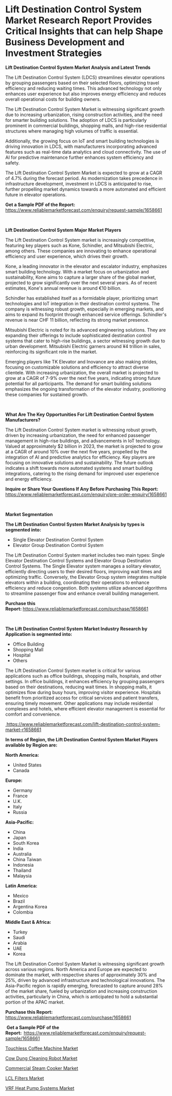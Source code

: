 <p><h1>Lift Destination Control System Market Research Report Provides Critical Insights that can help Shape Business Development and Investment Strategies</h1></p><p><strong>Lift Destination Control System Market Analysis and Latest Trends</strong></p>
<p><p>The Lift Destination Control System (LDCS) streamlines elevator operations by grouping passengers based on their selected floors, optimizing travel efficiency and reducing waiting times. This advanced technology not only enhances user experience but also improves energy efficiency and reduces overall operational costs for building owners.</p><p>The Lift Destination Control System Market is witnessing significant growth due to increasing urbanization, rising construction activities, and the need for smarter building solutions. The adoption of LDCS is particularly prominent in commercial buildings, shopping malls, and high-rise residential structures where managing high volumes of traffic is essential. </p><p>Additionally, the growing focus on IoT and smart building technologies is driving innovation in LDCS, with manufacturers incorporating advanced features such as real-time data analytics and cloud connectivity. The use of AI for predictive maintenance further enhances system efficiency and safety.</p><p>The Lift Destination Control System Market is expected to grow at a CAGR of 4.7% during the forecast period. As modernization takes precedence in infrastructure development, investment in LDCS is anticipated to rise, further propelling market dynamics towards a more automated and efficient future in elevator operations.</p></p>
<p><strong>Get a Sample PDF of the Report:&nbsp;</strong> <a href="https://www.reliablemarketforecast.com/enquiry/request-sample/1658661?utm_campaign=1903&utm_medium=2&utm_source=Github&utm_content=ia&utm_term=08042025&utm_id=lift-destination-control-system">https://www.reliablemarketforecast.com/enquiry/request-sample/1658661</a></p>
<p>&nbsp;</p>
<p><strong>Lift Destination Control System Major Market Players</strong></p>
<p><p>The Lift Destination Control System market is increasingly competitive, featuring key players such as Kone, Schindler, and Mitsubishi Electric, among others. These companies are innovating to enhance operational efficiency and user experience, which drives their growth.</p><p>Kone, a leading innovator in the elevator and escalator industry, emphasizes smart building technology. With a market focus on urbanization and sustainability, Kone aims to capture a larger share of the global market, projected to grow significantly over the next several years. As of recent estimates, Kone's annual revenue is around €10 billion.</p><p>Schindler has established itself as a formidable player, prioritizing smart technologies and IoT integration in their destination control systems. The company is witnessing robust growth, especially in emerging markets, and aims to expand its footprint through enhanced service offerings. Schindler's revenue is near CHF 11 billion, reflecting its strong market presence.</p><p>Mitsubishi Electric is noted for its advanced engineering solutions. They are expanding their offerings to include sophisticated destination control systems that cater to high-rise buildings, a sector witnessing growth due to urban development. Mitsubishi Electric garners around ¥4 trillion in sales, reinforcing its significant role in the market.</p><p>Emerging players like TK Elevator and Inovance are also making strides, focusing on customizable solutions and efficiency to attract diverse clientele. With increasing urbanization, the overall market is projected to grow at a CAGR of 7-9% over the next five years, indicating strong future potential for all participants. The demand for smart building solutions emphasizes the ongoing transformation of the elevator industry, positioning these companies for sustained growth.</p></p>
<p>&nbsp;</p>
<p><strong>What Are The Key Opportunities For Lift Destination Control System Manufacturers?</strong></p>
<p><p>The Lift Destination Control System market is witnessing robust growth, driven by increasing urbanization, the need for enhanced passenger management in high-rise buildings, and advancements in IoT technology. Valued at approximately $2 billion in 2023, the market is projected to grow at a CAGR of around 10% over the next five years, propelled by the integration of AI and predictive analytics for efficiency. Key players are focusing on innovative solutions and sustainability. The future outlook indicates a shift towards more automated systems and smart building integrations, catering to the rising demand for improved user experience and energy efficiency.</p></p>
<p><strong>Inquire or Share Your Questions If Any Before Purchasing This Report:</strong> <a href="https://www.reliablemarketforecast.com/enquiry/pre-order-enquiry/1658661?utm_campaign=1903&utm_medium=2&utm_source=Github&utm_content=ia&utm_term=08042025&utm_id=lift-destination-control-system">https://www.reliablemarketforecast.com/enquiry/pre-order-enquiry/1658661</a></p>
<p>&nbsp;</p>
<p><strong>Market Segmentation</strong></p>
<p><strong>The Lift Destination Control System Market Analysis by types is segmented into:</strong></p>
<p><ul><li>Single Elevator Destination Control System</li><li>Elevator Group Destination Control System</li></ul></p>
<p><p>The Lift Destination Control System market includes two main types: Single Elevator Destination Control Systems and Elevator Group Destination Control Systems. The Single Elevator system manages a solitary elevator, efficiently directing users to their desired floors, improving wait times and optimizing traffic. Conversely, the Elevator Group system integrates multiple elevators within a building, coordinating their operations to enhance efficiency and reduce congestion. Both systems utilize advanced algorithms to streamline passenger flow and enhance overall building management.</p></p>
<p><strong>Purchase this Report:&nbsp;</strong><a href="https://www.reliablemarketforecast.com/purchase/1658661?utm_campaign=1903&utm_medium=2&utm_source=Github&utm_content=ia&utm_term=08042025&utm_id=lift-destination-control-system">https://www.reliablemarketforecast.com/purchase/1658661</a></p>
<p>&nbsp;</p>
<p><strong>The Lift Destination Control System Market Industry Research by Application is segmented into:</strong></p>
<p><ul><li>Office Building</li><li>Shopping Mall</li><li>Hospital</li><li>Others</li></ul></p>
<p><p>The Lift Destination Control System market is critical for various applications such as office buildings, shopping malls, hospitals, and other settings. In office buildings, it enhances efficiency by grouping passengers based on their destinations, reducing wait times. In shopping malls, it optimizes flow during busy hours, improving visitor experience. Hospitals benefit from prioritized access for critical services and patient transfers, ensuring timely movement. Other applications may include residential complexes and hotels, where efficient elevator management is essential for comfort and convenience.</p></p>
<p><a href="https://www.reliablemarketforecast.com/lift-destination-control-system-market-r1658661?utm_campaign=1903&utm_medium=2&utm_source=Github&utm_content=ia&utm_term=08042025&utm_id=lift-destination-control-system">&nbsp;https://www.reliablemarketforecast.com/lift-destination-control-system-market-r1658661</a></p>
<p><strong>In terms of Region, the Lift Destination Control System Market Players available by Region are:</strong></p>
<p>
    <p> <strong> North America: </strong>
        <ul>
            <li>United States</li>
            <li>Canada</li>
        </ul>
        </p> 
    <p> <strong> Europe: </strong>
        <ul>
            <li>Germany</li>
            <li>France</li>
            <li>U.K.</li>
            <li>Italy</li>
            <li>Russia</li>
        </ul>
        </p> 
    <p> <strong> Asia-Pacific: </strong>
        <ul>
            <li>China</li>
            <li>Japan</li>
            <li>South Korea</li>
            <li>India</li>
            <li>Australia</li>
            <li>China Taiwan</li>
            <li>Indonesia</li>
            <li>Thailand</li>
            <li>Malaysia</li>
        </ul>
        </p> 
    <p> <strong> Latin America: </strong>
        <ul>
            <li>Mexico</li>
            <li>Brazil</li>
            <li>Argentina Korea</li>
            <li>Colombia</li>
        </ul>
        </p> 
    <p> <strong> Middle East & Africa: </strong>
        <ul>
            <li>Turkey</li>
            <li>Saudi</li>
            <li>Arabia</li>
            <li>UAE</li>
            <li>Korea</li>
        </ul>
    </p>
    </p>
<p><p>The Lift Destination Control System Market is witnessing significant growth across various regions. North America and Europe are expected to dominate the market, with respective shares of approximately 30% and 25%, driven by advanced infrastructure and technological innovations. The Asia-Pacific region is rapidly emerging, forecasted to capture around 28% of the market share, fueled by urbanization and increasing construction activities, particularly in China, which is anticipated to hold a substantial portion of the APAC market.</p></p>
<p><strong>Purchase this Report: </strong><a href="https://www.reliablemarketforecast.com/purchase/1658661?utm_campaign=1903&utm_medium=2&utm_source=Github&utm_content=ia&utm_term=08042025&utm_id=lift-destination-control-system">https://www.reliablemarketforecast.com/purchase/1658661</a></p>
<p>&nbsp;<strong>Get a Sample PDF of the Report:&nbsp;&nbsp;</strong><a href="https://www.reliablemarketforecast.com/enquiry/request-sample/1658661?utm_campaign=1903&utm_medium=2&utm_source=Github&utm_content=ia&utm_term=08042025&utm_id=lift-destination-control-system">https://www.reliablemarketforecast.com/enquiry/request-sample/1658661</a></p>
<p><strong></strong></p>
<p><p><a href="https://github.com/biandnikelrs/Market-Research-Report-List-1/blob/main/touchless-coffee-machine-market.md?utm_campaign=1903&utm_medium=2&utm_source=Github&utm_content=ia&utm_term=08042025&utm_id=lift-destination-control-system">Touchless Coffee Machine Market</a></p><p><a href="https://github.com/tigoryemm/Market-Research-Report-List-1/blob/main/cow-dung-cleaning-robot-market.md?utm_campaign=1903&utm_medium=2&utm_source=Github&utm_content=ia&utm_term=08042025&utm_id=lift-destination-control-system">Cow Dung Cleaning Robot Market</a></p><p><a href="https://github.com/lonanweaseh4/Market-Research-Report-List-1/blob/main/commercial-steam-cooker-market.md?utm_campaign=1903&utm_medium=2&utm_source=Github&utm_content=ia&utm_term=08042025&utm_id=lift-destination-control-system">Commercial Steam Cooker Market</a></p><p><a href="https://github.com/djoeamakeh/Market-Research-Report-List-1/blob/main/lcl-filters-market.md?utm_campaign=1903&utm_medium=2&utm_source=Github&utm_content=ia&utm_term=08042025&utm_id=lift-destination-control-system">LCL Filters Market</a></p><p><a href="https://github.com/negrocybul4w/Market-Research-Report-List-1/blob/main/vrf-heat-pump-systems-market.md?utm_campaign=1903&utm_medium=2&utm_source=Github&utm_content=ia&utm_term=08042025&utm_id=lift-destination-control-system">VRF Heat Pump Systems Market</a></p></p>